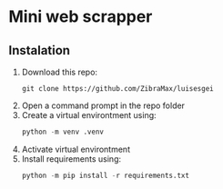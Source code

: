 # Mini web scrapper

## Instalation

1. Download this repo:
    ```shell
    git clone https://github.com/ZibraMax/luisesgei
    ```
2. Open a command prompt in the repo folder
3. Create a virtual environtment using:
    ```python
    python -m venv .venv
    ```
4. Activate virtual environtment
5. Install requirements using:
    ```python
    python -m pip install -r requirements.txt
    ```
